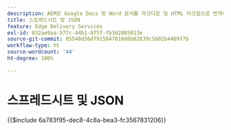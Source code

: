 ```yaml
---
description: AEM은 Google Docs 및 Word 문서를 마크다운 및 HTML 마크업으로 번역하는 것 외에도 스프레드시트(Microsoft Excel 통합 문서 및 Google 시트)를 웹 사이트 또는 웹 애플리케이션에서 쉽게 사용할 수 있는 JSON 파일로 번역합니다.
title: 스프레드시트 및 JSON
feature: Edge Delivery Services
exl-id: 032ae9aa-577c-44b1-8f5f-fb3d2885013e
source-git-commit: 05548d56d791584781606b02839c5602b4469f7b
workflow-type: ht
source-wordcount: '44'
ht-degree: 100%

---
```


# 스프레드시트 및 JSON

{{$include 6a783f95-dec8-4c8a-bea3-fc3567831206}}
